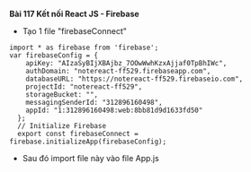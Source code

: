 **Bài 117 Kết nối React JS - Firebase**

- Tạo 1 file "firebaseConnect" 

```
import * as firebase from 'firebase';
var firebaseConfig = {
    apiKey: "AIzaSyBIjXBAjbz_7OOwWwhKzxAjjaf0TpBhIWc",
    authDomain: "notereact-ff529.firebaseapp.com",
    databaseURL: "https://notereact-ff529.firebaseio.com",
    projectId: "notereact-ff529",
    storageBucket: "",
    messagingSenderId: "312896160498",
    appId: "1:312896160498:web:8bb81d9d1633fd50"
  };
  // Initialize Firebase
  export const firebaseConnect = firebase.initializeApp(firebaseConfig);
```
- Sau đó import file này vào file App.js
